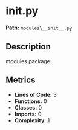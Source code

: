 # __init__.py

**Path:** `modules\__init__.py`

## Description

modules package.

## Metrics

- **Lines of Code:** 3
- **Functions:** 0
- **Classes:** 0
- **Imports:** 0
- **Complexity:** 1

